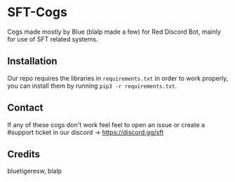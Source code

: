# SFT-Cogs
Cogs made mostly by Blue (blalp made a few) for Red Discord Bot, mainly for use of SFT related systems.

## Installation
Our repo requires the libraries in `requirements.txt` in order to work properly, you can install them by running `pip3 -r requirements.txt`.

## Contact
If any of these cogs don't work feel feel to open an issue or create a #support ticket in our discord -> https://discord.gg/sft

## Credits
bluetigeresw, blalp

